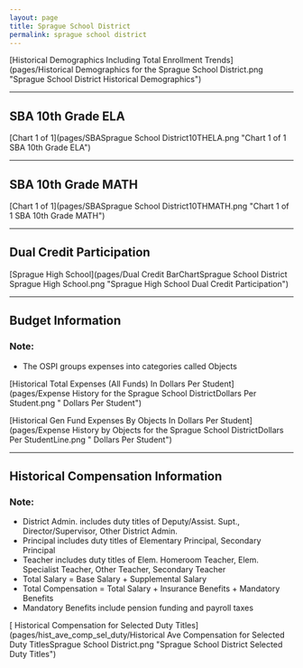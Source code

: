 ```yaml
---
layout: page
title: Sprague School District
permalink: sprague school district
---
```



[Historical Demographics Including Total Enrollment Trends](pages/Historical Demographics for the Sprague School District.png "Sprague School District Historical Demographics")

___

## SBA 10th Grade ELA

[Chart 1 of 1](pages/SBASprague School District10THELA.png "Chart 1 of 1 SBA 10th Grade ELA")


___

## SBA 10th Grade MATH

[Chart 1 of 1](pages/SBASprague School District10THMATH.png "Chart 1 of 1 SBA 10th Grade MATH")


___

## Dual Credit Participation

[Sprague High School](pages/Dual Credit BarChartSprague School District Sprague High School.png "Sprague High School Dual Credit Participation")


___

## Budget Information
### Note:
- The OSPI groups expenses into categories called Objects

[Historical Total Expenses (All Funds) In Dollars Per Student](pages/Expense History for the Sprague School DistrictDollars Per Student.png " Dollars Per Student")

[Historical Gen Fund Expenses By Objects In Dollars Per Student](pages/Expense History by Objects for the Sprague School DistrictDollars Per StudentLine.png " Dollars Per Student")


___

## Historical Compensation Information
### Note:
- District Admin. includes duty titles of Deputy/Assist. Supt., Director/Supervisor, Other District Admin.
- Principal includes duty titles of Elementary Principal, Secondary Principal
- Teacher includes duty titles of Elem. Homeroom Teacher, Elem. Specialist Teacher, Other Teacher, Secondary Teacher
- Total Salary = Base Salary + Supplemental Salary
- Total Compensation = Total Salary + Insurance Benefits + Mandatory Benefits
- Mandatory Benefits include pension funding and payroll taxes

[ Historical Compensation for Selected Duty Titles](pages/hist_ave_comp_sel_duty/Historical Ave Compensation for Selected Duty TitlesSprague School District.png "Sprague School District Selected Duty Titles")

